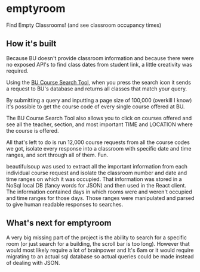 # emptyroom

Find Empty Classrooms! (and see classroom occupancy times)

## How it's built

Because BU doesn't provide classroom information and because there were no exposed API's to find class dates from student link, a little creativity was required. 

Using the [BU Course Search Tool](https://www.bu.edu/phpbin/course-search/), when you press the search icon it sends a request to BU's database and returns all classes that match your query. 

By submitting a query and inputting a page size of 100,000 (overkill I know) it's possible to get the course code of every single course offered at BU. 

The BU Course Search Tool also allows you to click on courses offered and see all the teacher, section, and most important TIME and LOCATION where the course is offered. 

All that's left to do is run 12,000 course requests from all the course codes we got, isolate every response into a classroom with specific date and time ranges, and sort through all of them. Fun. 

beautifulsoup was used to extract all the important information from each individual course request and isolate the classroom number and date and time ranges on which it was occupied. That information was stored in a NoSql local DB (fancy words for JSON) and then used in the React client. The information contained days in which rooms were and weren't occupied and time ranges for those days. Those ranges were manipulated and parsed to give human readable responses to searches. 

## What's next for emptyroom

A very big missing part of the project is the ability to search for a specific room (or just search for a building, the scroll bar is too long). However that would most likely require a lot of brainpower and It's 6am or it would require migrating to an actual sql database so actual queries could be made instead of dealing with JSON. 
